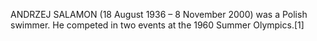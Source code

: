 ANDRZEJ SALAMON (18 August 1936 – 8 November 2000) was a Polish swimmer. He competed in two events at the 1960 Summer Olympics.[1]
